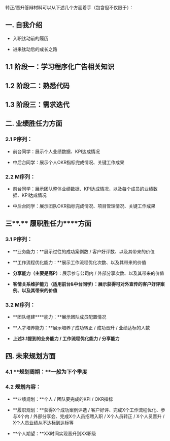 转正/晋升答辩材料可以从下述几个方面着手（包含但不仅限于）：

## 一. 自我介绍

- 入职钛动前的履历
    
- 进来钛动后的成长之路

## 1.1 阶段一：学习程序化广告相关知识

## 1.2 阶段二：熟悉代码

## 1.3 阶段三：需求迭代


## 二. 业绩胜任力方面

### 2.1 P序列：

- 前台同学：展示个人业绩数据、KPI达成情况
    
- 中后台同学：展示个人OKR指标完成情况、关键工作成果
    

### 2.2 M序列：

- 前台同学：展示团队整体业绩数据、KPI达成情况，以及每个成员的业绩数据、KPI达成情况
    
- 中后台同学：展示团队OKR指标完成情况、项目管理情况、关键工作成果
    

## **三****.** **履职胜任力****方面**

### 3.1 P序列：

- **业务能力：**展示过往的成功案例数 / 客户好评数、以及其带来的价值
    
- **工作流程优化能力：**展示工作流程优化次数、以及其带来的价值
    
- **分享能力（主要是高P）**：展示参与公司内 / 外部分享次数、以及其带来的价值
    
- **客情关系维护能力（适用前台&中台同学）：****展示****获得可对外宣传的客户好评案例、以及其带来的价值**
    

### 3.2 M序列：

- **团队组建****能力：**展示团队成员配置情况
    
- **人才培养能力：**展示培养了成功转正 / 成功晋升 / 业绩达标的人数
    
- **上述3.1提到的业务能力 / 工作流程优化能力 / 分享能力**
    

## 四. 未来规划方面

### 4.1 **规划周期：**一般为下个季度

### 4.2 规划内容：

- **业绩规划：**个人 / 团队要完成的KPI / OKR指标
    
- **履职规划：**获得X个成功案例评选 / 客户好评、完成X个工作流程优化、参与X个内 / 外部分享会、完成X个人员招聘入职 / X个人员转正 / X个人员晋升 / X个人员业绩从不达标到达标等
    
- **个人期望：**XX时间实现晋升到XX职级